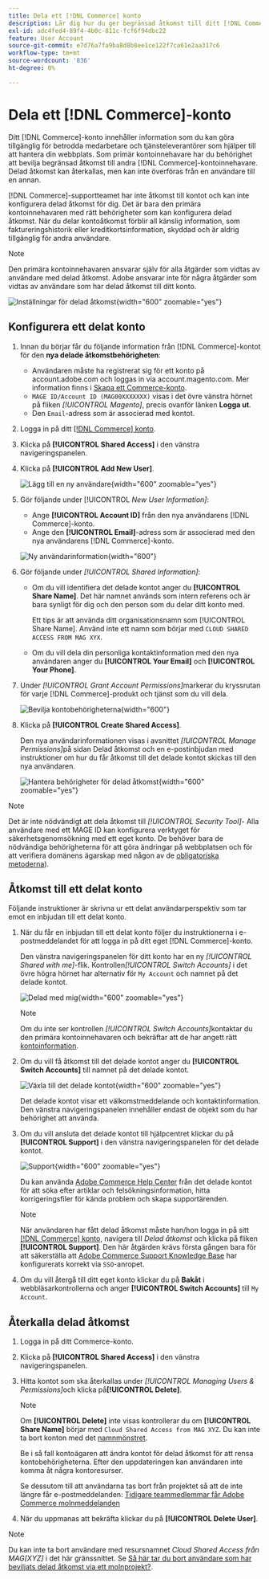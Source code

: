 ```yaml
---
title: Dela ett [!DNL Commerce] konto
description: Lär dig hur du ger begränsad åtkomst till ditt [!DNL Commerce] konto för andra [!DNL Commerce] kontoinnehavare.
exl-id: adc4fed4-89f4-4b0c-811c-fcf6f94dbc22
feature: User Account
source-git-commit: e7d76a7fa9ba8d8b8ee1ce122f7ca61e2aa317c6
workflow-type: tm+mt
source-wordcount: '836'
ht-degree: 0%

---
```


# Dela ett [!DNL Commerce]-konto

Ditt [!DNL Commerce]-konto innehåller information som du kan göra tillgänglig för betrodda medarbetare och tjänsteleverantörer som hjälper till att hantera din webbplats. Som primär kontoinnehavare har du behörighet att bevilja begränsad åtkomst till andra [!DNL Commerce]-kontoinnehavare. Delad åtkomst kan återkallas, men kan inte överföras från en användare till en annan.

[!DNL Commerce]-supportteamet har inte åtkomst till kontot och kan inte konfigurera delad åtkomst för dig. Det är bara den primära kontoinnehavaren med rätt behörigheter som kan konfigurera delad åtkomst. När du delar kontoåtkomst förblir all känslig information, som faktureringshistorik eller kreditkortsinformation, skyddad och är aldrig tillgänglig för andra användare.

>[!NOTE]
>
>Den primära kontoinnehavaren ansvarar själv för alla åtgärder som vidtas av användare med delad åtkomst. Adobe ansvarar inte för några åtgärder som vidtas av användare som har delad åtkomst till ditt konto.

![Inställningar för delad åtkomst](./assets/shared-access.png){width="600" zoomable="yes"}

## Konfigurera ett delat konto

1. Innan du börjar får du följande information från [!DNL Commerce]-kontot för den **nya delade åtkomstbehörigheten**:

   - Användaren måste ha registrerat sig för ett konto på account.adobe.com och loggas in via account.magento.com. Mer information finns i [Skapa ett Commerce-konto](https://experienceleague.adobe.com/sv/docs/commerce-admin/start/commerce-account/commerce-account-create#create-a-commerce-account).
   - `MAGE ID/Account ID (MAG00XXXXXXX)` visas i det övre vänstra hörnet på fliken _[!UICONTROL Magento]_, precis ovanför länken **Logga ut**.
   - Den `Email`-adress som är associerad med kontot.

1. Logga in på ditt [[!DNL Commerce] konto](commerce-account-create.md).

1. Klicka på **[!UICONTROL Shared Access]** i den vänstra navigeringspanelen.

1. Klicka på **[!UICONTROL Add New User]**.

   ![Lägg till en ny användare](./assets/shared-access-add.png){width="600" zoomable="yes"}

1. Gör följande under [!UICONTROL _New User Information]_:

   - Ange **[!UICONTROL Account ID]** från den nya användarens [!DNL Commerce]-konto.
   - Ange den **[!UICONTROL Email]**-adress som är associerad med den nya användarens [!DNL Commerce]-konto.

   ![Ny användarinformation](./assets/shared-new-user.png){width="600"}

1. Gör följande under _[!UICONTROL Shared Information]_:

   - Om du vill identifiera det delade kontot anger du **[!UICONTROL Share Name]**. Det här namnet används som intern referens och är bara synligt för dig och den person som du delar ditt konto med.

     Ett tips är att använda ditt organisationsnamn som [!UICONTROL Share Name]. Använd inte ett namn som börjar med `CLOUD SHARED ACCESS FROM MAG XYX`.
   - Om du vill dela din personliga kontaktinformation med den nya användaren anger du **[!UICONTROL Your Email]** och **[!UICONTROL Your Phone]**.

1. Under _[!UICONTROL Grant Account Permissions]_&#x200B;markerar du kryssrutan för varje [!DNL Commerce]-produkt och tjänst som du vill dela.

   ![Bevilja kontobehörigheterna](./assets/shared-permissions.png){width="600"}

1. Klicka på **[!UICONTROL Create Shared Access]**.

   Den nya användarinformationen visas i avsnittet _[!UICONTROL Manage Permissions]_&#x200B;på sidan Delad åtkomst och en e-postinbjudan med instruktioner om hur du får åtkomst till det delade kontot skickas till den nya användaren.

   ![Hantera behörigheter för delad åtkomst](./assets/shared-manage-permissions.png){width="600" zoomable="yes"}

>[!NOTE]
>
>Det är inte nödvändigt att dela åtkomst till _[!UICONTROL Security Tool]_- Alla användare med ett MAGE ID kan konfigurera verktyget för säkerhetsgenomsökning med ett eget konto. De behöver bara de nödvändiga behörigheterna för att göra ändringar på webbplatsen och för att verifiera domänens ägarskap med någon av de [obligatoriska metoderna](https://experienceleague.adobe.com/sv/docs/commerce-admin/systems/security/security-scan)).

## Åtkomst till ett delat konto

Följande instruktioner är skrivna ur ett delat användarperspektiv som tar emot en inbjudan till ett delat konto.

1. När du får en inbjudan till ett delat konto följer du instruktionerna i e-postmeddelandet för att logga in på ditt eget [!DNL Commerce]-konto.

   Den vänstra navigeringspanelen för ditt konto har en ny _[!UICONTROL Shared with me]_-flik. Kontrollen&#x200B;_[!UICONTROL Switch Accounts]_ i det övre högra hörnet har alternativ för `My Account` och namnet på det delade kontot.

   ![Delad med mig](./assets/shared-with-me.png){width="600" zoomable="yes"}

   >[!NOTE]
   >
   >   Om du inte ser kontrollen _[!UICONTROL Switch Accounts]_&#x200B;kontaktar du den primära kontoinnehavaren och bekräftar att de har angett rätt [kontoinformation](#set-up-a-shared-account).


1. Om du vill få åtkomst till det delade kontot anger du **[!UICONTROL Switch Accounts]** till namnet på det delade kontot.

   ![Växla till det delade kontot](./assets/shared-switch.png){width="600" zoomable="yes"}

   Det delade kontot visar ett välkomstmeddelande och kontaktinformation. Den vänstra navigeringspanelen innehåller endast de objekt som du har behörighet att använda.

1. Om du vill ansluta det delade kontot till hjälpcentret klickar du på **[!UICONTROL Support]** i den vänstra navigeringspanelen för det delade kontot.

   ![Support](./assets/shared-support.png){width="600" zoomable="yes"}

   Du kan använda [Adobe Commerce Help Center](https://experienceleague.adobe.com/sv/docs/commerce-knowledge-base/kb/overview) från det delade kontot för att söka efter artiklar och felsökningsinformation, hitta korrigeringsfiler för kända problem och skapa supportärenden.

   >[!NOTE]
   >
   >När användaren har fått delad åtkomst måste han/hon logga in på sitt [[!DNL Commerce] konto](https://account.magento.com/customer/account/login), navigera till _Delad åtkomst_ och klicka på fliken **[!UICONTROL Support]**. Den här åtgärden krävs första gången bara för att säkerställa att [Adobe Commerce Support Knowledge Base](https://experienceleague.adobe.com/sv/docs/commerce-knowledge-base/kb/overview) har konfigurerats korrekt via `SSO`-anropet.

1. Om du vill återgå till ditt eget konto klickar du på **Bakåt** i webbläsarkontrollerna och anger **[!UICONTROL Switch Accounts]** till `My Account`.

## Återkalla delad åtkomst

1. Logga in på ditt Commerce-konto.

1. Klicka på **[!UICONTROL Shared Access]** i den vänstra navigeringspanelen.

1. Hitta kontot som ska återkallas under _[!UICONTROL Managing Users & Permissions]_&#x200B;och klicka på&#x200B;**[!UICONTROL Delete]**.

   >[!NOTE]
   >
   > Om **[!UICONTROL Delete]** inte visas kontrollerar du om **[!UICONTROL Share Name]** börjar med `Cloud Shared Access from MAG XYZ`. Du kan inte ta bort konton med det [namnmönstret](https://experienceleague.adobe.com/sv/docs/commerce-knowledge-base/kb/help-center-guide/magento-help-center-user-guide#remove-cloud-shared-access-users).
   > 
   > Be i så fall kontoägaren att ändra kontot för delad åtkomst för att rensa kontobehörigheterna. Efter den uppdateringen kan användaren inte komma åt några kontoresurser.
   >
   > Se dessutom till att användarna tas bort från projektet så att de inte längre får e-postmeddelanden: [Tidigare teammedlemmar får Adobe Commerce molnmeddelanden](https://experienceleague.adobe.com/sv/docs/commerce-knowledge-base/kb/troubleshooting/miscellaneous/former-teammembers-receive-cloud-notification-emails)


1. När du uppmanas att bekräfta klickar du på **[!UICONTROL Delete User]**.

>[!NOTE]
>
>Du kan inte ta bort användare med resursnamnet _Cloud Shared Access från MAG[XYZ]_ i det här gränssnittet. Se [Så här tar du bort användare som har beviljats delad åtkomst via ett molnprojekt?](https://experienceleague.adobe.com/sv/docs/commerce-knowledge-base/kb/troubleshooting/miscellaneous/shared-access-troubleshooting).
